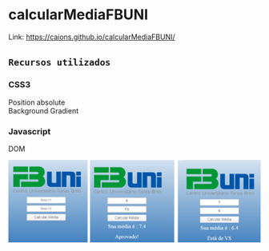 # calcularMediaFBUNI

Link: https://caions.github.io/calcularMediaFBUNI/

## `Recursos utilizados`

### CSS3

Position absolute
<br>
Background Gradient

### Javascript

DOM

<img src=imgReadme.png>
